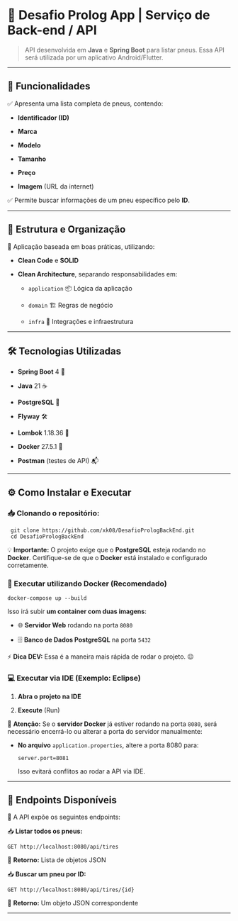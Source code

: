 # 🚀 Desafio Prolog App | Serviço de Back-end / API

> API desenvolvida em **Java** e **Spring Boot** para listar pneus. Essa API será utilizada por um aplicativo Android/Flutter.

----------

## 📌 Funcionalidades

✅ Apresenta uma lista completa de pneus, contendo:

-   **Identificador (ID)**
    
-   **Marca**
    
-   **Modelo**
    
-   **Tamanho**
    
-   **Preço**
    
-   **Imagem** (URL da internet)
    

✅ Permite buscar informações de um pneu específico pelo **ID**.

----------

## 📂 Estrutura e Organização

📌 Aplicação baseada em boas práticas, utilizando:

-   **Clean Code** e **SOLID**
    
-   **Clean Architecture**, separando responsabilidades em:
    
    -   `application` 📦 Lógica da aplicação
        
    -   `domain` 🏗️ Regras de negócio
        
    -   `infra` 🔌 Integrações e infraestrutura
        

----------

## 🛠️ Tecnologias Utilizadas

-   **Spring Boot** 4 🚀
    
-   **Java** 21 ☕
    
-   **PostgreSQL** 🐘
    
-   **Flyway** 🛠️
    
-   **Lombok** 1.18.36 🔧
    
-   **Docker** 27.5.1 🐳
    
-   **Postman** (testes de API) 📬
    

----------

## ⚙️ Como Instalar e Executar

### 📥 Clonando o repositório:

```
 git clone https://github.com/xk08/DesafioPrologBackEnd.git
 cd DesafioPrologBackEnd
```

💡 **Importante:** O projeto exige que o **PostgreSQL** esteja rodando no **Docker**. Certifique-se de que o **Docker** está instalado e configurado corretamente.

### 🐳 Executar utilizando Docker (Recomendado)

```
docker-compose up --build
```

Isso irá subir **um container com duas imagens**:

-   🌐 **Servidor Web** rodando na porta `8080`
    
-   🗄️ **Banco de Dados PostgreSQL** na porta `5432`
    

⚡ **Dica DEV:** Essa é a maneira mais rápida de rodar o projeto. 😉

### 💻 Executar via IDE (Exemplo: Eclipse)

1.  **Abra o projeto na IDE**
    
2.  **Execute** (Run)
    

🔴 **Atenção:** Se o **servidor Docker** já estiver rodando na porta `8080`, será necessário encerrá-lo ou alterar a porta do servidor manualmente:

-   **No arquivo** `application.properties`, altere a porta 8080 para:
    
    ```
    server.port=8081
    ```
    
    Isso evitará conflitos ao rodar a API via IDE.
    

----------

## 🔗 Endpoints Disponíveis

📌 A API expõe os seguintes endpoints:

📥 **Listar todos os pneus:**

```
GET http://localhost:8080/api/tires
```

🔹 **Retorno:** Lista de objetos JSON

📥 **Buscar um pneu por ID:**

```
GET http://localhost:8080/api/tires/{id}
```

🔹 **Retorno:** Um objeto JSON correspondente

----------